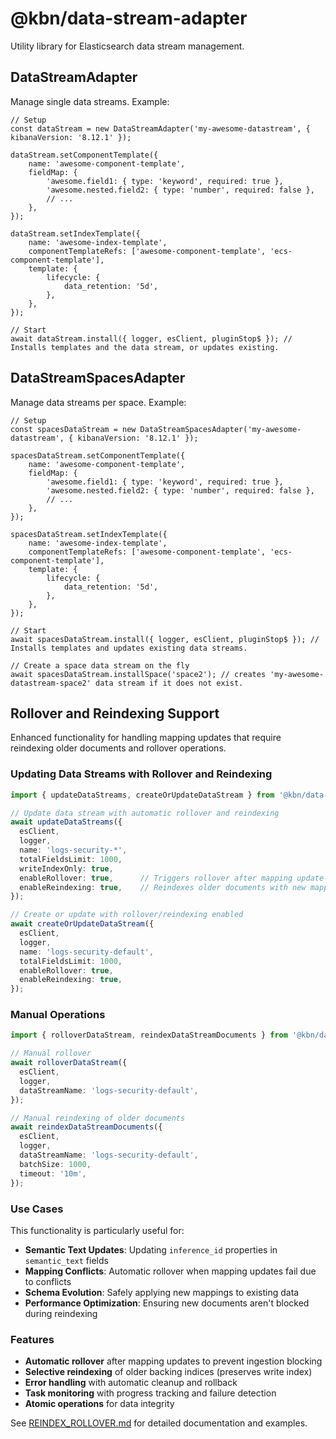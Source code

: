 # @kbn/data-stream-adapter

Utility library for Elasticsearch data stream management.

## DataStreamAdapter

Manage single data streams. Example:

```
// Setup
const dataStream = new DataStreamAdapter('my-awesome-datastream', { kibanaVersion: '8.12.1' });

dataStream.setComponentTemplate({
    name: 'awesome-component-template',
    fieldMap: {
        'awesome.field1: { type: 'keyword', required: true },
        'awesome.nested.field2: { type: 'number', required: false },
        // ...
    },
});

dataStream.setIndexTemplate({
    name: 'awesome-index-template',
    componentTemplateRefs: ['awesome-component-template', 'ecs-component-template'],
    template: {
        lifecycle: {
            data_retention: '5d',
        },
    },
});

// Start
await dataStream.install({ logger, esClient, pluginStop$ }); // Installs templates and the data stream, or updates existing.
```


## DataStreamSpacesAdapter

Manage data streams per space. Example:

```
// Setup
const spacesDataStream = new DataStreamSpacesAdapter('my-awesome-datastream', { kibanaVersion: '8.12.1' });

spacesDataStream.setComponentTemplate({
    name: 'awesome-component-template',
    fieldMap: {
        'awesome.field1: { type: 'keyword', required: true },
        'awesome.nested.field2: { type: 'number', required: false },
        // ...
    },
});

spacesDataStream.setIndexTemplate({
    name: 'awesome-index-template',
    componentTemplateRefs: ['awesome-component-template', 'ecs-component-template'],
    template: {
        lifecycle: {
            data_retention: '5d',
        },
    },
});

// Start
await spacesDataStream.install({ logger, esClient, pluginStop$ }); // Installs templates and updates existing data streams.

// Create a space data stream on the fly
await spacesDataStream.installSpace('space2'); // creates 'my-awesome-datastream-space2' data stream if it does not exist.
```

## Rollover and Reindexing Support

Enhanced functionality for handling mapping updates that require reindexing older documents and rollover operations.

### Updating Data Streams with Rollover and Reindexing

```typescript
import { updateDataStreams, createOrUpdateDataStream } from '@kbn/data-stream-adapter';

// Update data stream with automatic rollover and reindexing
await updateDataStreams({
  esClient,
  logger,
  name: 'logs-security-*',
  totalFieldsLimit: 1000,
  writeIndexOnly: true,
  enableRollover: true,      // Triggers rollover after mapping update
  enableReindexing: true,    // Reindexes older documents with new mappings
});

// Create or update with rollover/reindexing enabled
await createOrUpdateDataStream({
  esClient,
  logger,
  name: 'logs-security-default',
  totalFieldsLimit: 1000,
  enableRollover: true,
  enableReindexing: true,
});
```

### Manual Operations

```typescript
import { rolloverDataStream, reindexDataStreamDocuments } from '@kbn/data-stream-adapter';

// Manual rollover
await rolloverDataStream({
  esClient,
  logger,
  dataStreamName: 'logs-security-default',
});

// Manual reindexing of older documents
await reindexDataStreamDocuments({
  esClient,
  logger,
  dataStreamName: 'logs-security-default',
  batchSize: 1000,
  timeout: '10m',
});
```

### Use Cases

This functionality is particularly useful for:

- **Semantic Text Updates**: Updating `inference_id` properties in `semantic_text` fields
- **Mapping Conflicts**: Automatic rollover when mapping updates fail due to conflicts
- **Schema Evolution**: Safely applying new mappings to existing data
- **Performance Optimization**: Ensuring new documents aren't blocked during reindexing

### Features

- **Automatic rollover** after mapping updates to prevent ingestion blocking
- **Selective reindexing** of older backing indices (preserves write index)
- **Error handling** with automatic cleanup and rollback
- **Task monitoring** with progress tracking and failure detection
- **Atomic operations** for data integrity

See [REINDEX_ROLLOVER.md](./REINDEX_ROLLOVER.md) for detailed documentation and examples.

